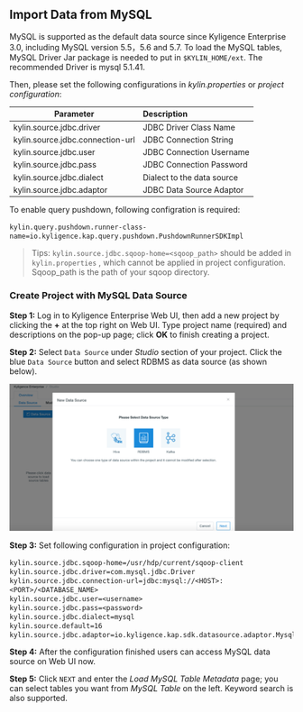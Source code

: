 ## Import Data from MySQL

MySQL is supported as the default data source since Kyligence Enterprise 3.0, including MySQL version  5.5，5.6 and 5.7. To load the MySQL tables, MySQL Driver Jar package is needed to put in  `$KYLIN_HOME/ext`.  The recommended Driver is mysql 5.1.41.

Then, please set the following configurations in *kylin.properties* or *project configuration*:

| Parameter                        | Description                |
| -------------------------------- | :------------------------- |
| kylin.source.jdbc.driver         | JDBC Driver Class Name     |
| kylin.source.jdbc.connection-url | JDBC Connection String     |
| kylin.source.jdbc.user           | JDBC Connection Username   |
| kylin.source.jdbc.pass           | JDBC Connection Password   |
| kylin.source.jdbc.dialect        | Dialect to the data source |
| kylin.source.jdbc.adaptor        | JDBC Data Source Adaptor   |

To enable query pushdown, following configration is required:

```properties
kylin.query.pushdown.runner-class-name=io.kyligence.kap.query.pushdown.PushdownRunnerSDKImpl
```

> Tips:  `kylin.source.jdbc.sqoop-home=<sqoop_path>` should be added in `kylin.properties` , which cannot be applied in project configuration. Sqoop_path is the path of your sqoop directory. 



### Create Project with MySQL Data Source

**Step 1:** Log in to Kyligence Enterprise Web UI, then add a new project by clicking the **+** at the top right on Web UI. Type project name (required) and descriptions on the pop-up page; click **OK** to finish creating a project.


**Step 2:** Select `Data Source` under *Studio* section of your project. Click the blue `Data Source` button and select RDBMS as data source (as shown below).

![Select data source](../images/rdbms_import_select_source.png)

**Step 3:** Set following configuration in project configuration:

```properties
kylin.source.jdbc.sqoop-home=/usr/hdp/current/sqoop-client
kylin.source.jdbc.driver=com.mysql.jdbc.Driver
kylin.source.jdbc.connection-url=jdbc:mysql://<HOST>:<PORT>/<DATABASE_NAME>
kylin.source.jdbc.user=<username>
kylin.source.jdbc.pass=<password>
kylin.source.jdbc.dialect=mysql
kylin.source.default=16
kylin.source.jdbc.adaptor=io.kyligence.kap.sdk.datasource.adaptor.MysqlAdaptor
```

**Step 4:** After the configuration finished users can access MySQL data source on Web UI now.

**Step 5:** Click `NEXT` and enter the *Load MySQL Table Metadata* page; you can select tables you want from *MySQL Table* on the left. Keyword search is also supported.
